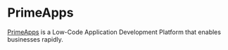 # PrimeApps
[PrimeApps](https://www.primeapps.io/) is a Low-Code Application Development Platform that enables businesses rapidly.
